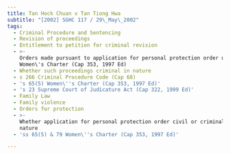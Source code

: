 ```yaml
---
title: Tan Hock Chuan v Tan Tiong Hwa
subtitle: "[2002] SGHC 117 / 29\_May\_2002"
tags:
  - Criminal Procedure and Sentencing
  - Revision of proceedings
  - Entitlement to petition for criminal revision
  - >-
    Orders made pursuant to application for personal protection order under
    Women\'s Charter (Cap 353, 1997 Ed)
  - Whether such proceedings criminal in nature
  - s 266 Criminal Procedure Code (Cap 68)
  - 's 65(5) Women\''s Charter (Cap 353, 1997 Ed)'
  - 's 23 Supreme Court of Judicature Act (Cap 322, 1999 Ed)'
  - Family Law
  - Family violence
  - Orders for protection
  - >-
    Whether application for personal protection order civil or criminal in
    nature
  - 'ss 65(5) & 79 Women\''s Charter (Cap 353, 1997 Ed)'

---
```


